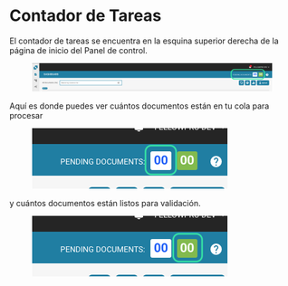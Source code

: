 # Contador de Tareas

El contador de tareas se encuentra en la esquina superior derecha de la página de inicio del Panel de control.

<figure><img src="../../.gitbook/assets/TC_1.png" alt=""><figcaption></figcaption></figure>

Aquí es donde puedes ver cuántos documentos están en tu cola para procesar

<figure><img src="../../.gitbook/assets/TC_2.png" alt=""><figcaption></figcaption></figure>

y cuántos documentos están listos para validación. 

<figure><img src="../../.gitbook/assets/TC_3.png" alt=""><figcaption></figcaption></figure>
